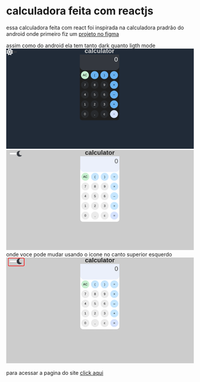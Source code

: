 # calculadora feita com reactjs

essa calculadora feita com react foi inspirada na calculadora pradrão do android onde primeiro fiz um [projeto no figma](https://www.figma.com/file/XBbTjw9PQmPuAYyoaJTfDg/CALCULADORA?node-id=0%3A1)

assim como do android ela tem tanto dark quanto ligth mode
![ calculadora com dark mode](assets/calcDark.png)
![ calculadora com ligth mode](assets/calcLigth.png)
onde voce pode mudar usando o icone no canto superior esquerdo
![ mudar o modo](assets/calcMode.png)

para acessar a pagina do site [click aqui](https://dt59bt.csb.app/)
